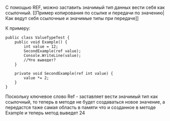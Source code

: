 С помощью REF, можно заставить значимый тип данных вести себя как ссылочный.
[[Пример копирования по ссылке и передачи по значению|Как ведут себя ссылочные и значимые типы при передаче]]

К примеру:
```Csharp
public class ValueTypeTest {
    public void Example() {
        int value = 12;
        SecondExample(ref value);
        Console.WriteLine(value);
        //Что выведет?
    }

    private void SecondExample(ref int value) {
        value *= 2;
    }
}
```
Поскольку ключевое слово Ref - заставляет вести значимый тип как ссылочный, то теперь в методе не будет создаваться новое значение, а передастся таже самая область в памяти что и созданное в методе Example и теперь метод выведет 24

